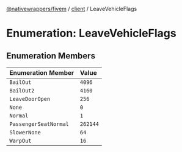 [@nativewrappers/fivem](../../README.md) / [client](../README.md) / LeaveVehicleFlags

# Enumeration: LeaveVehicleFlags

## Enumeration Members

| Enumeration Member | Value |
| :------ | :------ |
| `BailOut` | `4096` |
| `BailOut2` | `4160` |
| `LeaveDoorOpen` | `256` |
| `None` | `0` |
| `Normal` | `1` |
| `PassengerSeatNormal` | `262144` |
| `SlowerNone` | `64` |
| `WarpOut` | `16` |

